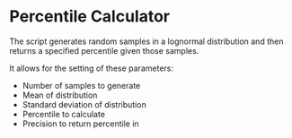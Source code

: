 # Percentile Calculator

The script generates random samples in a lognormal distribution
and then returns a specified percentile given those samples.

It allows for the setting of these parameters:

- Number of samples to generate
- Mean of distribution
- Standard deviation of distribution
- Percentile to calculate
- Precision to return percentile in
